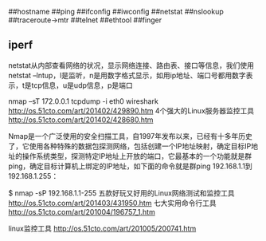 ##hostname
##ping
##ifconfig
##iwconfig
##netstat
##nslookup
##traceroute->mtr
##telnet
##ethtool
##finger

## iperf

netstat从内部查看网络的状况，显示网络连接、路由表、接口等信息，我们使用netstat –lntup，l是监听，n是用数字格式显示，如用ip地址、端口号都用数字表示，t是tcp信息，u是udp信息，p是端口

nmap –sT 172.0.0.1
tcpdump -i eth0
wireshark
http://os.51cto.com/art/201402/429890.htm
4个强大的Linux服务器监控工具 http://os.51cto.com/art/201402/428680.htm

Nmap是一个广泛使用的安全扫描工具，自1997年发布以来，已经有十多年历史了，它使用各种特殊的数据包探测网络，包括创建一个IP地址映射，确定目标IP地址的操作系统类型，探测特定IP地址上开放的端口，它最基本的一个功能就是群ping，确定目标计算机上绑定的IP地址，如下面的命令就是群ping 192.168.1.1到192.168.1.255：

$ nmap -sP 192.168.1.1-255
五款好玩又好用的Linux网络测试和监控工具 http://os.51cto.com/art/201403/431950.htm
七大实用命令行工具 http://os.51cto.com/art/201004/196757_1.htm

linux监控工具 http://os.51cto.com/art/201005/200741.htm